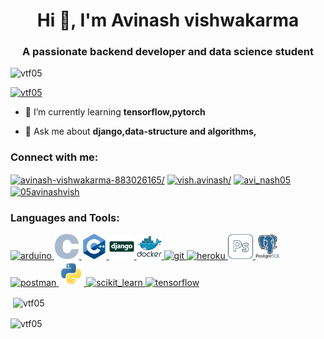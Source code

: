 <h1 align="center">Hi 👋, I'm Avinash vishwakarma</h1>
<h3 align="center">A passionate backend developer and data science student</h3>

<p align="left"> <img src="https://komarev.com/ghpvc/?username=vtf05&label=Profile%20views&color=0e75b6&style=flat" alt="vtf05" /> </p>

<p align="left"> <a href="https://github.com/ryo-ma/github-profile-trophy"><img src="https://github-profile-trophy.vercel.app/?username=vtf05" alt="vtf05" /></a> </p>

- 🌱 I’m currently learning **tensorflow,pytorch**

- 💬 Ask me about **django,data-structure and algorithms,**

<h3 align="left">Connect with me:</h3>
<p align="left">
<a href="https://linkedin.com/in/avinash-vishwakarma-883026165/" target="blank"><img align="center" src="https://cdn.jsdelivr.net/npm/simple-icons@3.0.1/icons/linkedin.svg" alt="avinash-vishwakarma-883026165/" height="30" width="40" /></a>
<a href="https://instagram.com/vish.avinash/" target="blank"><img align="center" src="https://cdn.jsdelivr.net/npm/simple-icons@3.0.1/icons/instagram.svg" alt="vish.avinash/" height="30" width="40" /></a>
<a href="https://www.codechef.com/users/avi_nash05" target="blank"><img align="center" src="https://cdn.jsdelivr.net/npm/simple-icons@3.1.0/icons/codechef.svg" alt="avi_nash05" height="30" width="40" /></a>
<a href="https://www.hackerrank.com/05avinashvish" target="blank"><img align="center" src="https://cdn.jsdelivr.net/npm/simple-icons@3.0.1/icons/hackerrank.svg" alt="05avinashvish" height="30" width="40" /></a>
</p>

<h3 align="left">Languages and Tools:</h3>
<p align="left"> <a href="https://www.arduino.cc/" target="_blank"> <img src="https://cdn.worldvectorlogo.com/logos/arduino-1.svg" alt="arduino" width="40" height="40"/> </a> <a href="https://www.cprogramming.com/" target="_blank"> <img src="https://raw.githubusercontent.com/devicons/devicon/master/icons/c/c-original.svg" alt="c" width="40" height="40"/> </a> <a href="https://www.w3schools.com/cpp/" target="_blank"> <img src="https://raw.githubusercontent.com/devicons/devicon/master/icons/cplusplus/cplusplus-original.svg" alt="cplusplus" width="40" height="40"/> </a> <a href="https://www.djangoproject.com/" target="_blank"> <img src="https://raw.githubusercontent.com/devicons/devicon/master/icons/django/django-original.svg" alt="django" width="40" height="40"/> </a> <a href="https://www.docker.com/" target="_blank"> <img src="https://raw.githubusercontent.com/devicons/devicon/master/icons/docker/docker-original-wordmark.svg" alt="docker" width="40" height="40"/> </a> <a href="https://git-scm.com/" target="_blank"> <img src="https://www.vectorlogo.zone/logos/git-scm/git-scm-icon.svg" alt="git" width="40" height="40"/> </a> <a href="https://heroku.com" target="_blank"> <img src="https://www.vectorlogo.zone/logos/heroku/heroku-icon.svg" alt="heroku" width="40" height="40"/> </a> <a href="https://www.photoshop.com/en" target="_blank"> <img src="https://raw.githubusercontent.com/devicons/devicon/master/icons/photoshop/photoshop-line.svg" alt="photoshop" width="40" height="40"/> </a> <a href="https://www.postgresql.org" target="_blank"> <img src="https://raw.githubusercontent.com/devicons/devicon/master/icons/postgresql/postgresql-original-wordmark.svg" alt="postgresql" width="40" height="40"/> </a> <a href="https://postman.com" target="_blank"> <img src="https://www.vectorlogo.zone/logos/getpostman/getpostman-icon.svg" alt="postman" width="40" height="40"/> </a> <a href="https://www.python.org" target="_blank"> <img src="https://raw.githubusercontent.com/devicons/devicon/master/icons/python/python-original.svg" alt="python" width="40" height="40"/> </a> <a href="https://scikit-learn.org/" target="_blank"> <img src="https://upload.wikimedia.org/wikipedia/commons/0/05/Scikit_learn_logo_small.svg" alt="scikit_learn" width="40" height="40"/> </a> <a href="https://www.tensorflow.org" target="_blank"> <img src="https://www.vectorlogo.zone/logos/tensorflow/tensorflow-icon.svg" alt="tensorflow" width="40" height="40"/> </a> </p>

<p>&nbsp;<img align="center" src="https://github-readme-stats.vercel.app/api?username=vtf05&show_icons=true&locale=en" alt="vtf05" /></p>

<p><img align="center" src="https://github-readme-streak-stats.herokuapp.com/?user=vtf05&" alt="vtf05" /></p>
